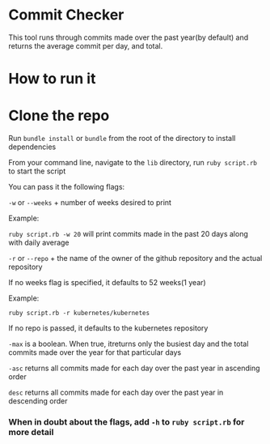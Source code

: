 # Commit Checker 

This tool runs through commits made over the past year(by default) and returns
the average commit per day, and total.

# How to run it 

# Clone the repo 

Run ```bundle install``` or `bundle` from the root of the directory to install dependencies

From your command line, navigate to the `lib` directory, run `ruby script.rb` to start the script

You can pass it the following flags:

`-w` or `--weeks` + number of weeks desired to print 

Example: 

`ruby script.rb -w 20` will print commits made in the past 20 days along with daily average 

`-r` or `--repo` + the name of the owner of the github repository and the actual repository
 
 If no weeks flag is specified, it defaults to 52 weeks(1 year)
 
 Example: 
 
 `ruby script.rb -r kubernetes/kubernetes` 
 
 If no repo is passed, it defaults to the kubernetes repository
 
`-max` is a boolean. When true, itreturns only the busiest day and the total commits made over the year for that particular days
 
`-asc` returns all commits made for each day over the past year in ascending order

`desc` returns all commits made for each day over the past year in descending order

### When in doubt about the flags, add `-h` to `ruby script.rb` for more detail

